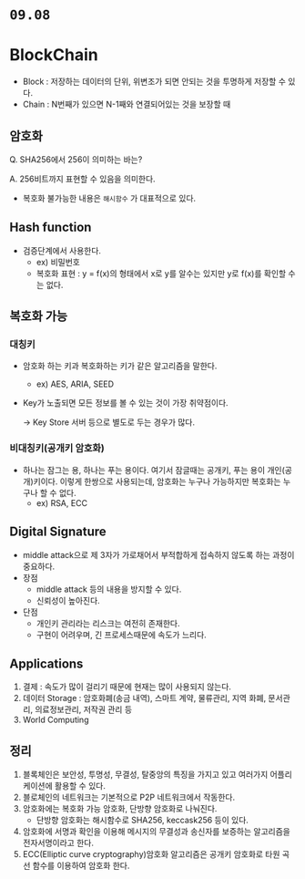 # `09.08`

# BlockChain

- Block : 저장하는 데이터의 단위, 위변조가 되면 안되는 것을 투명하게 저장할 수 있다.
- Chain : N번째가 있으면 N-1째와 연결되어있는 것을 보장할 때

## 암호화

Q. SHA256에서 256이 의미하는 바는?

A. 256비트까지 표현할 수 있음을 의미한다.

- 복호화 불가능한 내용은 `해시함수` 가 대표적으로 있다.

## Hash function

- 검증단계에서 사용한다.
  - ex) 비밀번호
  - 복호화 표현 : y = f(x)의 형태에서 x로 y를 알수는 있지만 y로 f(x)를 확인할 수는 없다.

## 복호화 가능

### 대칭키

- 암호화 하는 키과 복호화하는 키가 같은 알고리즘을 말한다.

  - ex) AES, ARIA, SEED

- Key가 노출되면 모든 정보를 볼 수 있는 것이 가장 취약점이다.

  → Key Store 서버 등으로 별도로 두는 경우가 많다.

### 비대칭키(공개키 암호화)

- 하나는 잠그는 용, 하나는 푸는 용이다. 여기서 잠글때는 공개키, 푸는 용이 개인(공개)키이다. 이렇게 한쌍으로 사용되는데, 암호화는 누구나 가능하지만 복호화는 누구나 할 수 없다.
  - ex) RSA, ECC

## Digital Signature

- middle attack으로 제 3자가 가로채어서 부적합하게 접속하지 않도록 하는 과정이 중요하다.
- 장점
  - middle attack 등의 내용을 방지할 수 있다.
  - 신뢰성이 높아진다.
- 단점
  - 개인키 관리라는 리스크는 여전히 존재한다.
  - 구현이 어려우며, 긴 프로세스때문에 속도가 느리다.

## Applications

1. 결제 : 속도가 많이 걸리기 때문에 현재는 많이 사용되지 않는다.
2. 데이터 Storage : 암호화폐(송금 내역), 스마트 계약, 물류관리, 지역 화폐, 문서관리, 의료정보관리, 저작권 관리 등
3. World Computing

## 정리

1. 블록체인은 보안성, 투명성, 무결성, 탈중앙의 특징을 가지고 있고 여러가지 어플리케이션에 활용할 수 있다.
2. 블로체인의 네트워크는 기본적으로 P2P 네트워크에서 작동한다.
3. 암호화에는 복호화 가능 암호화, 단방향 암호화로 나눠진다.
   - 단방향 암호화는 해시함수로 SHA256, keccask256 등이 있다.
4. 암호화에 서명과 확인을 이용해 메시지의 무결성과 송신자를 보증하는 알고리즘을 전자서명이라고 한다.
5. ECC(Elliptic curve cryptography)암호화 알고리즘은 공개키 암호화로 타원 곡선 함수를 이용하여 암호화 한다.
